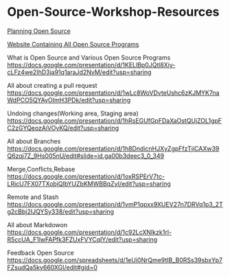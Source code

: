# Open-Source-Workshop-Resources

<a href="https://docs.google.com/document/d/12ATMME__32CxGGCscgn__PJdZauOYkYyObuKTM02N0k/edit"
 target="_blank">Planning Open Source</a>

<a href="https://opensourceinternships.herokuapp.com/"
 target="_blank">Website Containing All Open Source Programs
</a>

What is Open Source and Various Open Source Programs 
https://docs.google.com/presentation/d/1KELlBp0JQtl8Xiy-cLFz4we2IhD3ja91q1araJd2NvM/edit?usp=sharing

All about creating a pull request
https://docs.google.com/presentation/d/1wLc8WoVDvteUshc6zKJMYK7naWdPCO5QYAyOImH3PDk/edit?usp=sharing

Undoing changes(Working area, Staging area)
https://docs.google.com/presentation/d/1hRsEGUfGpFDaXaOstQUjZOL1gpFC2zGYQeozAiVOyKQ/edit?usp=sharing

All about Branches
https://docs.google.com/presentation/d/1h8DndicnHJXyZgpFfzTjiCAXw39Q6zqj7Z_9Hs005nU/edit#slide=id.ga00b3deec3_0_349

Merge,Conflicts,Rebase
https://docs.google.com/presentation/d/1oxRSPErV7tc-LRicU7FX07TXobjQIbYUZbKMWBBqZyI/edit?usp=sharing

Remote and Stash
https://docs.google.com/presentation/d/1vmP1qpxx9XUEV27n7DRVq1p3_2Tg2cBbj2IJQYSy338/edit?usp=sharing

All about Markdowon
https://docs.google.com/presentation/d/1c92LcXNIkzk1rl-R5ccUA_F1lwFAPfk3FZUxFVYCqIY/edit?usp=sharing

Feedback Open Source
https://docs.google.com/spreadsheets/d/1eUi0NrQme9tIB_B0RSs39sbxYp7FZsudQa5ky660XGI/edit#gid=0
